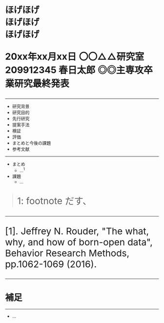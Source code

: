 <!-- marp: true -->

<!-- theme: academic -->

<!-- paginate: true -->

<!-- _class: lead -->

<!--
〇〇研究室の春日太郎です。
「ほげほげ」についての発表を始めます。
-->

# ほげほげ<br>ほげほげ<br>ほげほげ

**20xx年xx月xx日**
**〇〇△△研究室 209912345 春日太郎**
**◎◎主専攻卒業研究最終発表**

______________________________________________________________________

<!-- 今回の発表の流れはこのようになっています。 -->

<!-- header: 発表の流れ -->

- 研究背景
- 研究目的
- 先行研究
- 提案手法
- 検証
- 評価
- まとめと今後の課題
- 参考文献

______________________________________________________________________

<!--
まとめです。...
今後の課題としては、...
-->

<!-- header: まとめと今後の課題 -->

- まとめ
  - ...$^1$
- 課題
  - ...

> 1: footnote だす、

______________________________________________________________________

<!--
こちらが参考文献になります。
-->

<!-- header: 参考文献 -->

<style scoped>
p { font-size: 30px }
</style>

\[1\]. Jeffrey N. Rouder, "The what, why, and how of born-open data", Behavior Research Methods, pp.1062-1069 (2016).

______________________________________________________________________

<!-- _class: lead -->

# 補足

______________________________________________________________________

<!-- -->

<!-- header: xxの例 -->

- ...
